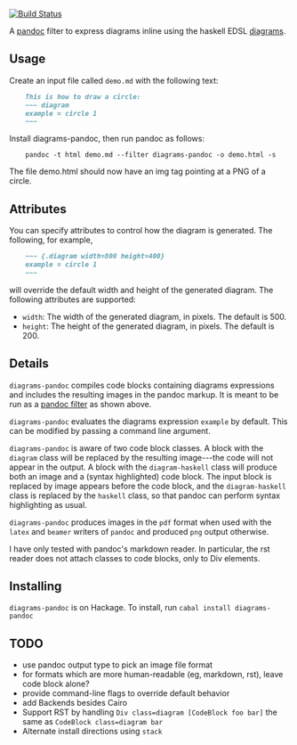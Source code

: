 [![Build Status](https://travis-ci.org/diagrams/diagrams-pandoc.svg?branch=master)](https://travis-ci.org/diagrams/diagrams-pandoc)

A [pandoc](http://johnmacfarlane.net/pandoc/) filter to express
diagrams inline using the haskell EDSL
[diagrams](http://projects.haskell.org/diagrams/).

## Usage

Create an input file called `demo.md` with the following text:

``` markdown
    This is how to draw a circle:
    ~~~ diagram
    example = circle 1
    ~~~
```

Install diagrams-pandoc, then run pandoc as follows:

``` shell
    pandoc -t html demo.md --filter diagrams-pandoc -o demo.html -s
```

The file demo.html should now have an img tag pointing at a PNG of a circle.

## Attributes

You can specify attributes to control how the diagram is generated.
The following, for example,
``` markdown
    ~~~ {.diagram width=800 height=400}
    example = circle 1
    ~~~
```
will override the default width and height of the generated diagram.
The following attributes are supported:

* `width`: The width of the generated diagram, in pixels. The default is 500.
* `height`: The height of the generated diagram, in pixels. The default is 200.

## Details

`diagrams-pandoc` compiles code blocks containing diagrams expressions
and includes the resulting images in the pandoc markup.  It is meant
to be run as a
[pandoc filter](http://johnmacfarlane.net/pandoc/scripting.html) as
shown above.

`diagrams-pandoc` evaluates the diagrams expression `example` by
default. This can be modified by passing a command line argument.

`diagrams-pandoc` is aware of two code block classes.  A block with
the `diagram` class will be replaced by the resulting image---the code
will not appear in the output.  A block with the `diagram-haskell`
class will produce both an image and a (syntax highlighted) code
block.  The input block is replaced by image appears before the code
block, and the `diagram-haskell` class is replaced by the `haskell`
class, so that pandoc can perform syntax highlighting as usual.

`diagrams-pandoc` produces images in the `pdf` format when used with
the `latex` and `beamer` writers of `pandoc` and produced `png` output
otherwise.

I have only tested with pandoc's markdown reader.  In particular, the
rst reader does not attach classes to code blocks, only to Div elements.

## Installing

`diagrams-pandoc` is on Hackage.  To install, run `cabal install diagrams-pandoc`

## TODO

* use pandoc output type to pick an image file format
* for formats which are more human-readable (eg, markdown, rst), leave
  code block alone?
* provide command-line flags to override default behavior
* add Backends besides Cairo
* Support RST by handling `Div class=diagram [CodeBlock foo bar]` the same as `CodeBlock class=diagram bar`
* Alternate install directions using `stack`
